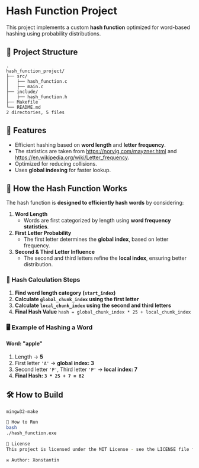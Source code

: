 # Hash Function Project

This project implements a custom **hash function** optimized for word-based hashing using probability distributions.

## 📂 Project Structure
```
.
hash_function_project/
├── src/
│   ├── hash_function.c
│   ├── main.c
├── include/
│   ├── hash_function.h
├── Makefile
└── README.md
2 directories, 5 files
```
## 🚀 Features
- Efficient hashing based on **word length** and **letter frequency**.
- The statistics are taken from https://norvig.com/mayzner.html and https://en.wikipedia.org/wiki/Letter_frequency.
- Optimized for reducing collisions.
- Uses **global indexing** for faster lookup.


## 🚀 How the Hash Function Works

The hash function is **designed to efficiently hash words** by considering:
1. **Word Length**  
   - Words are first categorized by length using **word frequency statistics**.
2. **First Letter Probability**  
   - The first letter determines the **global index**, based on letter frequency.
3. **Second & Third Letter Influence**  
   - The second and third letters refine the **local index**, ensuring better distribution.

### **🔢 Hash Calculation Steps**
1. **Find word length category (`start_index`)**
2. **Calculate `global_chunk_index` using the first letter**
3. **Calculate `local_chunk_index` using the second and third letters**
4. **Final Hash Value** `hash = global_chunk_index * 25 + local_chunk_index`

### **🖥 Example of Hashing a Word**
#### **Word: "apple"**
1. Length → **5**  
2. First letter `'A'` → **global index: 3**  
3. Second letter `'P'`, Third letter `'P'` → **local index: 7**  
4. **Final Hash: `3 * 25 + 7 = 82`**


## 🛠 How to Build
```bash
mingw32-make

🏃 How to Run
bash
./hash_function.exe

📜 License
This project is licensed under the MIT License - see the LICENSE file for details.

✉️ Author: Xonstantin
